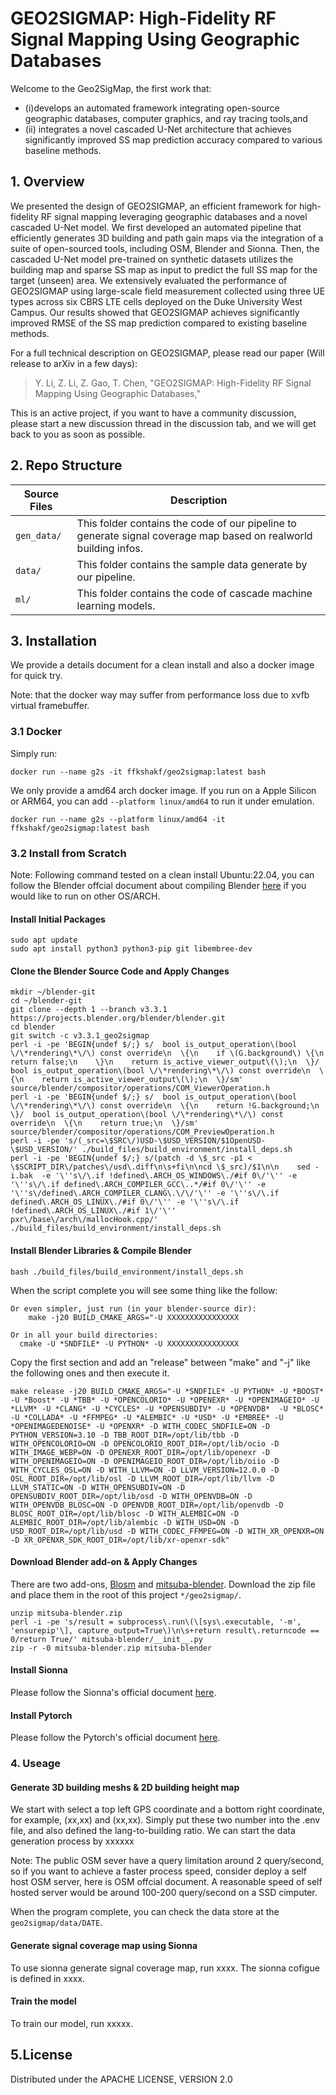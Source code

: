 # GEO2SIGMAP: High-Fidelity RF Signal Mapping Using Geographic Databases

Welcome to the Geo2SigMap, the first work that: 
* (i)develops an automated framework integrating open-source geographic databases, computer graphics, and ray tracing tools,and 
* (ii) integrates a novel cascaded U-Net architecture that achieves significantly improved SS map prediction accuracy compared to various baseline methods.

## 1. Overview

We presented the design of GEO2SIGMAP, an efficient framework for high-fidelity RF signal mapping leveraging geographic databases and a novel cascaded U-Net model. We first developed an automated pipeline that efficiently generates 3D building and path gain maps via the integration of a suite of open-sourced tools, including OSM, Blender and Sionna. Then, the cascaded U-Net model pre-trained on synthetic datasets utilizes the building map and sparse SS map as input to predict the full SS map for the target (unseen) area. We extensively evaluated the performance of GEO2SIGMAP using large-scale field measurement collected using three UE types across six CBRS LTE cells deployed on the Duke University West Campus. Our results showed that GEO2SIGMAP achieves significantly improved RMSE of the SS map prediction compared to existing baseline methods.


For a full technical description on GEO2SIGMAP, please read our paper (Will release to arXiv in a few days):

> Y. Li, Z. Li, Z. Gao, T. Chen,  "GEO2SIGMAP: High-Fidelity RF Signal Mapping Using Geographic Databases," 

This is an active project, if you want to have a community discussion, please start a new discussion thread in the discussion tab, and we will get back to you as soon as possible.


## 2. Repo Structure

|  Source Files      |  Description                                                                                                             |
|  -----             |  -----                                                                                                                   |
|  `gen_data/`   |  This folder contains the code of our pipeline to generate signal coverage map based on realworld building infos. |
|  `data/`    |  This folder contains the sample data generate by our pipeline.                                                 |
|  `ml/`       |  This folder contains the code of cascade machine learning models.                                                           |

## 3. Installation

We provide a details document for a clean install and also a docker image for quick try.

Note: that the docker way may suffer from performance loss due to xvfb virtual framebuffer.
### 3.1 Docker

Simply run:
```console
docker run --name g2s -it ffkshakf/geo2sigmap:latest bash
```

We only provide a amd64 arch docker image. If you run on a Apple Silicon or ARM64, you can add `--platform linux/amd64` to run it under emulation.
```console
docker run --name g2s --platform linux/amd64 -it ffkshakf/geo2sigmap:latest bash
```


### 3.2 Install from Scratch
Note: Following command tested on a clean install Ubuntu:22.04, you can follow the Blender offcial document about compiling Blender [here](https://wiki.blender.org/wiki/Building_Blender) if you would like to run on other OS/ARCH.

#### Install Initial Packages
```console
sudo apt update
sudo apt install python3 python3-pip git libembree-dev
```
#### Clone the Blender Source Code and Apply Changes
```console
mkdir ~/blender-git
cd ~/blender-git
git clone --depth 1 --branch v3.3.1 https://projects.blender.org/blender/blender.git
cd blender
git switch -c v3.3.1_geo2sigmap
perl -i -pe 'BEGIN{undef $/;} s/  bool is_output_operation\(bool \/\*rendering\*\/\) const override\n  \{\n    if \(G.background\) \{\n      return false;\n    \}\n    return is_active_viewer_output\(\);\n  \}/  bool is_output_operation\(bool \/\*rendering\*\/\) const override\n  \{\n    return is_active_viewer_output\(\);\n  \}/sm' source/blender/compositor/operations/COM_ViewerOperation.h
perl -i -pe 'BEGIN{undef $/;} s/  bool is_output_operation\(bool \/\*rendering\*\/\) const override\n  \{\n    return !G.background;\n  \}/  bool is_output_operation\(bool \/\*rendering\*\/\) const override\n  \{\n    return true;\n  \}/sm' source/blender/compositor/operations/COM_PreviewOperation.h
perl -i -pe 's/(_src=\$SRC\/)USD-\$USD_VERSION/$1OpenUSD-\$USD_VERSION/' ./build_files/build_environment/install_deps.sh
perl -i -pe 'BEGIN{undef $/;} s/(patch -d \$_src -p1 < \$SCRIPT_DIR\/patches\/usd\.diff\n\s+fi\n\ncd \$_src)/$1\n\n    sed -i.bak  -e '\''s\/\.if !defined\.ARCH_OS_WINDOWS\./#if 0\/'\'' -e '\''s\/\.if defined\.ARCH_COMPILER_GCC\..*/#if 0\/'\'' -e '\''s\/defined\.ARCH_COMPILER_CLANG\.\/\/'\'' -e '\''s\/\.if defined\.ARCH_OS_LINUX\./#if 0\/'\'' -e '\''s\/\.if !defined\.ARCH_OS_LINUX\./#if 1\/'\'' pxr\/base\/arch\/mallocHook.cpp/' ./build_files/build_environment/install_deps.sh
```

#### Install Blender Libraries & Compile Blender
```console 
bash ./build_files/build_environment/install_deps.sh
```

When the script complete you will see some thing like the follow:
```
Or even simpler, just run (in your blender-source dir):
    make -j20 BUILD_CMAKE_ARGS="-U XXXXXXXXXXXXXXXX

Or in all your build directories:
  cmake -U *SNDFILE* -U PYTHON* -U XXXXXXXXXXXXXXXX

```
Copy the first section and add an "release" between "make" and "-j" like the following ones and then execute it.

```
make release -j20 BUILD_CMAKE_ARGS="-U *SNDFILE* -U PYTHON* -U *BOOST* -U *Boost* -U *TBB* -U *OPENCOLORIO* -U *OPENEXR* -U *OPENIMAGEIO* -U *LLVM* -U *CLANG* -U *CYCLES* -U *OPENSUBDIV* -U *OPENVDB*  -U *BLOSC* -U *COLLADA* -U *FFMPEG* -U *ALEMBIC* -U *USD* -U *EMBREE* -U *OPENIMAGEDENOISE* -U *OPENXR* -D WITH_CODEC_SNDFILE=ON -D PYTHON_VERSION=3.10 -D TBB_ROOT_DIR=/opt/lib/tbb -D WITH_OPENCOLORIO=ON -D OPENCOLORIO_ROOT_DIR=/opt/lib/ocio -D WITH_IMAGE_WEBP=ON -D OPENEXR_ROOT_DIR=/opt/lib/openexr -D WITH_OPENIMAGEIO=ON -D OPENIMAGEIO_ROOT_DIR=/opt/lib/oiio -D WITH_CYCLES_OSL=ON -D WITH_LLVM=ON -D LLVM_VERSION=12.0.0 -D OSL_ROOT_DIR=/opt/lib/osl -D LLVM_ROOT_DIR=/opt/lib/llvm -D LLVM_STATIC=ON -D WITH_OPENSUBDIV=ON -D OPENSUBDIV_ROOT_DIR=/opt/lib/osd -D WITH_OPENVDB=ON -D WITH_OPENVDB_BLOSC=ON -D OPENVDB_ROOT_DIR=/opt/lib/openvdb -D BLOSC_ROOT_DIR=/opt/lib/blosc -D WITH_ALEMBIC=ON -D ALEMBIC_ROOT_DIR=/opt/lib/alembic -D WITH_USD=ON -D USD_ROOT_DIR=/opt/lib/usd -D WITH_CODEC_FFMPEG=ON -D WITH_XR_OPENXR=ON -D XR_OPENXR_SDK_ROOT_DIR=/opt/lib/xr-openxr-sdk"
```
#### Download Blender add-on & Apply Changes
There are two add-ons, [Blosm](https://prochitecture.gumroad.com/l/blender-osm) and [mitsuba-blender](https://github.com/mitsuba-renderer/). Download the zip file and place them in the root of this project `*/geo2sigmap/`.
```console 
unzip mitsuba-blender.zip
perl -i -pe 's/result = subprocess\.run\(\[sys\.executable, '-m', 'ensurepip'\], capture_output=True\)\n\s+return result\.returncode == 0/return True/' mitsuba-blender/__init__.py
zip -r -0 mitsuba-blender.zip mitsuba-blender
```

#### Install Sionna
Please follow the Sionna's official document [here](https://nvlabs.github.io/sionna/installation.html).

#### Install Pytorch

Please follow the Pytorch's official document [here](https://pytorch.org/get-started/locally/).

### 4. Useage
#### Generate 3D building meshs & 2D building height map
We start with select a top left GPS coordinate and a bottom right coordinate, for example, (xx,xx) and (xx,xx). Simply put these two number into the .env file, and also defined the lang-to-building ratio. 
We can start the data generation process by xxxxxx

Note: The public OSM sever have a query limitation around 2 query/second, so if you want to achieve a faster process speed, consider deploy a self host OSM server, here is OSM offcial document. A reasonable speed of self hosted server would be around 100-200 query/second on a SSD cimputer.

When the program complete, you can check the data store at the `geo2sigmap/data/DATE`. 
#### Generate signal coverage map using Sionna
To use sionna generate signal coverage map, run xxxx. The sionna cofigue is defined in xxxx.

#### Train the model
To train our model, run xxxxx. 












## 5.License

Distributed under the APACHE LICENSE, VERSION 2.0

